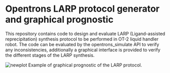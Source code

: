 # Opentrons LARP protocol generator and graphical prognostic
This repository contains code to design and evaluate LARP (Ligand-assisted reprecipitation) synthesis protocol to be performed in OT-2 liquid handler robot. The code can be evaluated by the opentrons_simulate API to verify any inconsistencies, additionally a graphical interface is provided to verify the different stages of the LARP synthesis.

![newplot](https://github.com/user-attachments/assets/83c2734d-7202-4edf-8638-41f5334a6729)
Example of graphical prognostic of the LARP protocol.
